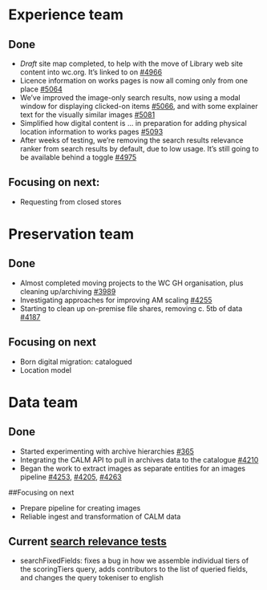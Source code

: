 # Experience team
## Done
-	*Draft* site map completed, to help with the move of Library web site content into wc.org. It’s linked to on [#4966](https://github.com/wellcometrust/wellcomecollection.org/issues/4966)
-	Licence information on works pages is now all coming only from one place [#5064](https://github.com/wellcometrust/wellcomecollection.org/issues/5064)
-	We’ve improved the image-only search results, now using a modal window for displaying clicked-on items [#5066](https://github.com/wellcometrust/wellcomecollection.org/issues/5066), and with some explainer text for the visually similar images [#5081](https://github.com/wellcometrust/wellcomecollection.org/issues/5081)
-	Simplified how digital content is … in preparation for adding physical location information to works pages [#5093](https://github.com/wellcometrust/wellcomecollection.org/issues/5093)
-	After weeks of testing, we’re removing the search results relevance ranker from search results by default, due to low usage. It’s still going to be available behind a toggle [#4975](https://github.com/wellcometrust/wellcomecollection.org/issues/4975)

## Focusing on next:
- Requesting from closed stores

# Preservation team
## Done
- Almost completed moving projects to the WC GH organisation, plus cleaning up/archiving [#3989](https://github.com/wellcomecollection/platform/issues/3989)
- Investigating approaches for improving AM scaling [#4255](https://github.com/wellcomecollection/platform/issues/4255)
- Starting to clean up on-premise file shares, removing c. 5tb of data [#4187](https://github.com/wellcomecollection/platform/issues/4187)

## Focusing on next
- Born digital migration: catalogued
- Location model


# Data team
## Done
- Started experimenting with archive hierarchies [#365](https://github.com/wellcometrust/catalogue/pull/365)
- Integrating the CALM API to pull in archives data to the catalogue [#4210](https://github.com/wellcomecollection/platform/issues/4210)
- Began the work to extract images as separate entities for an images pipeline [#4253](https://github.com/wellcomecollection/platform/issues/4253), [#4205](https://github.com/wellcomecollection/platform/issues/4205), [#4263](https://github.com/wellcomecollection/platform/issues/4263)

##Focusing on next
- Prepare pipeline for creating images
- Reliable ingest and transformation of CALM data

## Current [search relevance tests](https://docs.wellcomecollection.org/catalogue/search_relevance/tests)
-	searchFixedFields: fixes a bug in how we assemble individual tiers of the scoringTiers query, adds contributors to the list of queried fields, and changes the query tokeniser to english
